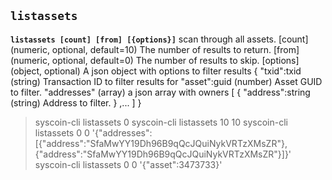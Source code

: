 ## **`listassets`**

**`listassets [count] [from] [{options}]`**
scan through all assets.
[count]          (numeric, optional, default=10) The number of results to return.
[from]           (numeric, optional, default=0) The number of results to skip.
[options]        (object, optional) A json object with options to filter results
    {
      "txid":txid					(string) Transaction ID to filter results for
	   "asset":guid					(number) Asset GUID to filter.
	   "addresses"			        (array) a json array with owners
		[
			{
				"address":string		(string) Address to filter.
			} 
			,...
		]
    }
> syscoin-cli listassets 0
> syscoin-cli listassets 10 10
> syscoin-cli listassets 0 0 '{"addresses":[{"address":"SfaMwYY19Dh96B9qQcJQuiNykVRTzXMsZR"},{"address":"SfaMwYY19Dh96B9qQcJQuiNykVRTzXMsZR"}]}'
> syscoin-cli listassets 0 0 '{"asset":3473733}'
